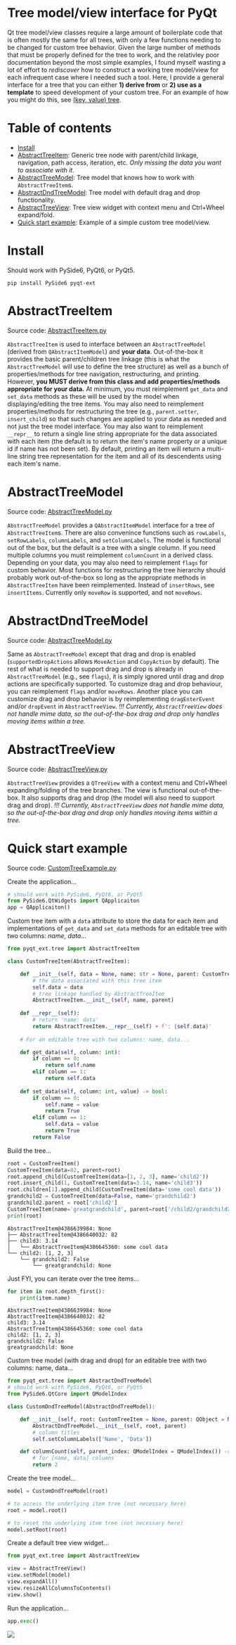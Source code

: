 # Tree model/view interface for PyQt
Qt tree model/view classes require a large amount of boilerplate code that is often mostly the same for all trees, with only a few functions needing to be changed for custom tree behavior. Given the large number of methods that must be properly defined for the tree to work, and the relativley poor documentation beyond the most simple examples, I found myself wasting a lot of effort to *rediscover* how to construct a working tree model/view for each infrequent case where I needed such a tool. Here, I provide a general interface for a tree that you can either **1) derive from** or **2) use as a template** to speed development of your custom tree. For an example of how you might do this, see [(key, value) tree]().

# Table of contents
- [Install](#install)
- [AbstractTreeItem](#abstracttreeitem): Generic tree node with parent/child linkage, navigation, path access, iteration, etc. *Only missing the data you want to associate with it.*
- [AbstractTreeModel](#abstracttreemodel): Tree model that knows how to work with `AbstractTreeItem`s.
- [AbstractDndTreeModel](#abstractdndtreemodel): Tree model with default drag and drop functionality.
- [AbstractTreeView](#abstracttreeview): Tree view widget with context menu and Ctrl+Wheel expand/fold.
- [Quick start example](#quick-start-example): Example of a simple custom tree model/view.

# Install
Should work with PySide6, PyQt6, or PyQt5.
```shell
pip install PySide6 pyqt-ext
```

# AbstractTreeItem
Source code: [AbstractTreeItem.py](https://github.com/marcel-goldschen-ohm/pyqt-ext/src/pyqt_ext/tree/AbstractTreeItem.py)

`AbstractTreeItem` is used to interface between an `AbstractTreeModel` (derived from `QAbstractItemModel`) and **your data**. Out-of-the-box it provides the basic parent/children tree linkage (this is what the `AbstractTreeModel` will use to define the tree structure) as well as a bunch of properties/methods for tree navigation, restructuring, and printing. However, **you MUST derive from this class and add properties/methods appropriate for your data.** At minimum, you must reimplement `get_data` and `set_data` methods as these will be used by the model when displaying/editing the tree items. You may also need to reimplement properties/methods for restructuring the tree (e.g., `parent.setter`, `insert_child`) so that such changes are applied to your data as needed and not just the tree model interface. You may also want to reimplement `__repr__` to return a single line string appropriate for the data associated with each item (the default is to return the item's name property or a unique id if name has not been set). By default, printing an item will return a multi-line string tree representation for the item and all of its descendents using each item's name.

# AbstractTreeModel
Source code: [AbstractTreeModel.py](https://github.com/marcel-goldschen-ohm/pyqt-ext/src/pyqt_ext/tree/AbstractTreeModel.py)

`AbstractTreeModel` provides a `QAbstractItemModel` interface for a tree of `AbstractTreeItem`s. There are also convenince functions such as `rowLabels`, `setRowLabels`, `columnLabels`, and `setColumnLabels`. The model is functional out of the box, but the default is a tree with a single column. If you need multiple columns you must reimplement `columnCount` in a derived class. Depending on your data, you may also need to reimplement `flags` for custom behavior. Most functions for restructuring the tree hierarchy should probably work out-of-the-box so long as the appropriate methods in `AbstractTreeItem` have been reimplemented. Instead of `insertRows`, see `insertItems`. Currently only `moveRow` is supported, and not `moveRows`.

# AbstractDndTreeModel
Source code: [AbstractTreeModel.py](https://github.com/marcel-goldschen-ohm/pyqt-ext/src/pyqt_ext/tree/AbstractTreeModel.py)

Same as `AbstractTreeModel` except that drag and drop is enabled (`supportedDropActions` allows `MoveAction` and `CopyAction` by default). The rest of what is needed to support drag and drop is already in `AbstractTreeModel` (e.g., see `flags`), it is simply ignored until drag and drop actions are specifically supported. To customize drag and drop behaviour, you can reimplement `flags` and/or `moveRows`. Another place you can customize drag and drop behavior is by reimplementing `dragEnterEvent` and/or `dropEvent` in `AbstractTreeView`. *!!! Currently, `AbstractTreeView` does not handle mime data, so the out-of-the-box drag and drop only handles moving items within a tree.*

# AbstractTreeView
Source code: [AbstractTreeView.py](https://github.com/marcel-goldschen-ohm/pyqt-ext/src/pyqt_ext/tree/AbstractTreeView.py)

`AbstractTreeView` provides a `QTreeView` with a context menu and Ctrl+Wheel expanding/folding of the tree branches. The view is functional out-of-the-box. It also supports drag and drop (the model will also need to support drag and drop). *!!! Currently, `AbstractTreeView` does not handle mime data, so the out-of-the-box drag and drop only handles moving items within a tree.*

# Quick start example
Source code: [CustomTreeExample.py](https://github.com/marcel-goldschen-ohm/pyqt-ext/examples/CustomTreeExample.py)

Create the application...
```python
# should work with PySide6, PyQt6, or PyQt5
from PySide6.QtWidgets import QApplicaiton
app = QApplicaiton()
```

Custom tree item with a `data` attribute to store the data for each item and implementations of `get_data` and `set_data` methods for an editable tree with two columns: *name*, *data*...
```python
from pyqt_ext.tree import AbstractTreeItem

class CustomTreeItem(AbstractTreeItem):

    def __init__(self, data = None, name: str = None, parent: CustomTreeItem = None):
        # the data associated with this tree item
        self.data = data
        # tree linkage handled by AbstractTreeItem
        AbstractTreeItem.__init__(self, name, parent)
    
    def __repr__(self):
        # return 'name: data'
        return AbstractTreeItem.__repr__(self) + f': {self.data}'
    
    # For an editable tree with two columns: name, data...

    def get_data(self, column: int):
        if column == 0:
            return self.name
        elif column == 1:
            return self.data
    
    def set_data(self, column: int, value) -> bool:
        if column == 0:
            self.name = value
            return True
        elif column == 1:
            self.data = value
            return True
        return False
```

Build the tree...
```python
root = CustomTreeItem()
CustomTreeItem(data=82, parent=root)
root.append_child(CustomTreeItem(data=[1, 2, 3], name='child2'))
root.insert_child(1, CustomTreeItem(data=3.14, name='child3'))
root.children[1].append_child(CustomTreeItem(data='some cool data'))
grandchild2 = CustomTreeItem(data=False, name='grandchild2')
grandchild2.parent = root['child2']
CustomTreeItem(name='greatgrandchild', parent=root['/child2/grandchild2'])
print(root)
```
```shell
AbstractTreeItem@4386639984: None
├── AbstractTreeItem@4386640032: 82
├── child3: 3.14
│   └── AbstractTreeItem@4386645360: some cool data
└── child2: [1, 2, 3]
    └── grandchild2: False
        └── greatgrandchild: None
```

Just FYI, you can iterate over the tree items...
```python
for item in root.depth_first():
    print(item.name)
```
```shell
AbstractTreeItem@4386639984: None
AbstractTreeItem@4386640032: 82
child3: 3.14
AbstractTreeItem@4386645360: some cool data
child2: [1, 2, 3]
grandchild2: False
greatgrandchild: None
```

Custom tree model (with drag and drop) for an editable tree with two columns: name, data...
```python
from pyqt_ext.tree import AbstractDndTreeModel
# should work with PySide6, PyQt6, or PyQt5
from PySide6.QtCore import QModelIndex

class CustomDndTreeModel(AbstractDndTreeModel):

    def __init__(self, root: CustomTreeItem = None, parent: QObject = None):
        AbstractDndTreeModel.__init__(self, root, parent)
        # column titles
        self.setColumnLabels(['Name', 'Data'])

    def columnCount(self, parent_index: QModelIndex = QModelIndex()) -> int:
        # for [name, data] columns
        return 2
```

Create the tree model...
```python
model = CustomDndTreeModel(root)

# to access the underlying item tree (not necessary here)
root = model.root()

# to reset the underlying item tree (not necessary here)
model.setRoot(root)
```

Create a default tree view widget...
```python
from pyqt_ext.tree import AbstractTreeView

view = AbstractTreeView()
view.setModel(model)
view.expandAll()
view.resizeAllColumnsToContents()
view.show()
```

Run the application...
```python
app.exec()
```

![](https://github.com/marcel-goldschen-ohm/pyqt-ext/examples/images/CustomTreeExample.png)